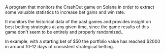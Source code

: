 A program that monitors the CrashOut game on Solana in order to extract some valuable statistics to increase bet gains and win rate. 

It monitors the historical data of the past games and provides insight on best betting strategies at any given time, since the game results of this game don't seem to be entirely and properly randomized.. 

In example, with a starting bet of $50 the portfolio value has reached $2000 in around 10-12 days of consistent strategical betting.
